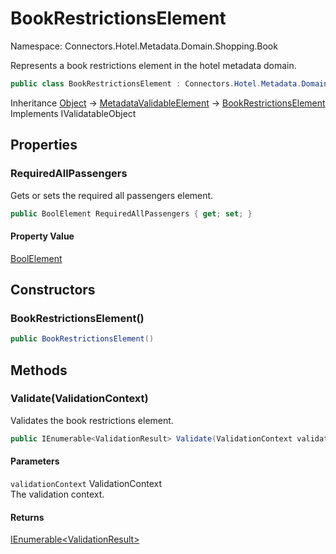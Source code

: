 # BookRestrictionsElement

Namespace: Connectors.Hotel.Metadata.Domain.Shopping.Book

Represents a book restrictions element in the hotel metadata domain.

```csharp
public class BookRestrictionsElement : Connectors.Hotel.Metadata.Domain.Common.MetadataValidableElement, System.ComponentModel.DataAnnotations.IValidatableObject
```

Inheritance [Object](https://docs.microsoft.com/en-us/dotnet/api/system.object) → [MetadataValidableElement](./connectors.hotel.metadata.domain.common.metadatavalidableelement) → [BookRestrictionsElement](./connectors.hotel.metadata.domain.shopping.book.bookrestrictionselement)<br />
Implements IValidatableObject

## Properties

### **RequiredAllPassengers**

Gets or sets the required all passengers element.

```csharp
public BoolElement RequiredAllPassengers { get; set; }
```

#### Property Value

[BoolElement](./connectors.hotel.metadata.domain.basetypes.boolelement)<br />

## Constructors

### **BookRestrictionsElement()**

```csharp
public BookRestrictionsElement()
```

## Methods

### **Validate(ValidationContext)**

Validates the book restrictions element.

```csharp
public IEnumerable<ValidationResult> Validate(ValidationContext validationContext)
```

#### Parameters

`validationContext` ValidationContext<br />
The validation context.

#### Returns

[IEnumerable\<ValidationResult\>](https://docs.microsoft.com/en-us/dotnet/api/system.collections.generic.ienumerable-1)<br />
